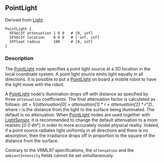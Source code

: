 ## PointLight

Derived from [Light](light.md).

```
PointLight {
  SFVec3f attenuation 1 0 0   # [0, inf]
  SFVec3f location    0 0 0   # [-inf, inf]
  SFFloat radius      100     # [0, inf]
}
```

### Description

The [PointLight](#pointlight) node specifies a point light source at a 3D location in the local coordinate system.
A point light source emits light equally in all directions.
It is possible to put a [PointLight](#pointlight) on board a mobile robot to have the light move with the robot.

A [PointLight](#pointlight) node's illumination drops off with distance as specified by three `attenuation` coefficients.
The final attenuation factor is calculated as follows: *att = 1/(attenuation[0] + attenuation[1] * r + attenuation[2] * r^2)*, where *r* is the distance from the light to the surface being illuminated.
The default is no attenuation.
When [PointLight](#pointlight) nodes are used together with [LightSensor](lightsensor.md), it is recommended to change the default attenuation to a more realistic [*0 0 4*π*] in order to more accurately model physical reality.
Indeed, if a point source radiates light uniformly in all directions and there is no absorption, then the irradiance drops off in proportion to the square of the distance from the surface.

Contrary to the VRML97 specifications, the `attenuation` and the `ambientIntensity` fields cannot be set simultaneously.
